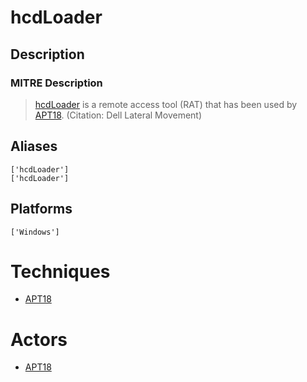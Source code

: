 
# hcdLoader

## Description

### MITRE Description

> [hcdLoader](https://attack.mitre.org/software/S0071) is a remote access tool (RAT) that has been used by [APT18](https://attack.mitre.org/groups/G0026). (Citation: Dell Lateral Movement)

## Aliases

```
['hcdLoader']
['hcdLoader']
```

## Platforms

```
['Windows']
```

# Techniques


* [APT18](../techniques/APT18.md)


# Actors


* [APT18](../actors/APT18.md)

